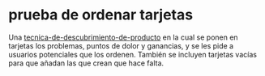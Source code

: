 # prueba de ordenar tarjetas

Una [tecnica-de-descubrimiento-de-producto](tecnica-de-descubrimiento-de-producto.md) en la cual se ponen en tarjetas los problemas, puntos de dolor y ganancias, y se les pide a usuarios potenciales que los ordenen. También se incluyen tarjetas vacías para que añadan las que crean que hace falta.
